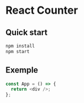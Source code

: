 # React Counter

## Quick start

```bash
npm install
npm start
```

## Exemple

```js
const App = () => {
  return <div />;
};
```
